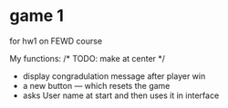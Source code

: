 # game 1
for hw1 on FEWD course

My functions:
    /* TODO: make at center */
* display congradulation message after player win 
* a new button — which resets the game
* asks User name at start and then uses it in interface

